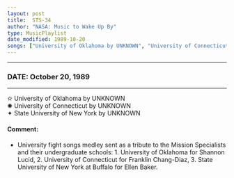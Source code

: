 ```yaml
---
layout: post
title:  STS-34
author: "NASA: Music to Wake Up By"
type: MusicPlaylist
date_modified: 1989-10-20
songs: ["University of Oklahoma by UNKNOWN", "University of Connecticut by UNKNOWN", "State University of New York by UNKNOWN"]
---
```


----
### DATE: October 20, 1989
----
✫ University of Oklahoma by UNKNOWN  &nbsp;<br />
✺ University of Connecticut by UNKNOWN  &nbsp;<br />
✦ State University of New York by UNKNOWN

#### Comment:
* University fight songs medley sent as a tribute to the Mission Specialists and their undergraduate schools: 1. University of Oklahoma for Shannon Lucid, 2. University of Connecticut for Franklin Chang-Diaz, 3. State University of New York at Buffalo for Ellen Baker.




<br/>
<center>
	<a target="_blank"
	   href="https://twitter.com/intent/tweet?hashtags=Space,NASA,Playlist,NASAWakeupCalls,SpaceProgram&text={{ page.author}}, '{{ page.songs.first }}' {{ page.title }}, {{ page.date | date: '%B %d, %Y' }}. {{ site.url }}{{ page.url }} @nasawakeupcalls">
	   <i class="fab fa-twitter" alt="Tweet this page" style="font-size: 1.3em;"></i>
	</a>
	&nbsp; 	<i class="fas fa-user-astronaut" style="font-size: 1.5em;"></i> &nbsp;
    <a type="amzn" search="'University of Oklahoma by UNKNOWN' or 'University of Connecticut by UNKNOWN' or 'State University of New York by UNKNOWN'" category="popular music">
        <i class="fab fa-amazon" style="font-size: 1.3em;"></i>
    </a>
</center>

